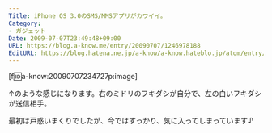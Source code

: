 ```yaml
---
Title: iPhone OS 3.0のSMS/MMSアプリがカワイイ。
Category:
- ガジェット
Date: 2009-07-07T23:49:48+09:00
URL: https://blog.a-know.me/entry/20090707/1246978188
EditURL: https://blog.hatena.ne.jp/a-know/a-know.hateblo.jp/atom/entry/12921228815727980011
---
```



[f:id:a-know:20090707234727p:image]

↑のような感じになります。右のミドリのフキダシが自分で、左の白いフキダシが送信相手。

最初は戸惑いまくりでしたが、今ではすっかり、気に入ってしまっています♪
